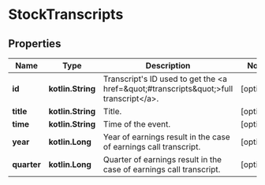 
# StockTranscripts

## Properties
Name | Type | Description | Notes
------------ | ------------- | ------------- | -------------
**id** | **kotlin.String** | Transcript&#39;s ID used to get the &lt;a href&#x3D;\&quot;#transcripts\&quot;&gt;full transcript&lt;/a&gt;. |  [optional]
**title** | **kotlin.String** | Title. |  [optional]
**time** | **kotlin.String** | Time of the event. |  [optional]
**year** | **kotlin.Long** | Year of earnings result in the case of earnings call transcript. |  [optional]
**quarter** | **kotlin.Long** | Quarter of earnings result in the case of earnings call transcript. |  [optional]




